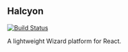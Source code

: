 Halcyon
-------
[![Build Status](https://travis-ci.org/davezuko/halcyon.svg?branch=master)](https://travis-ci.org/davezuko/halcyon)

A lightweight Wizard platform for React.
